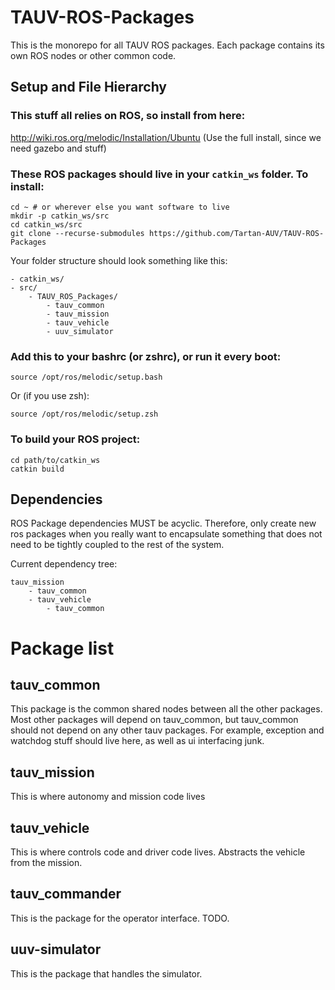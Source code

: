 
# TAUV-ROS-Packages

This is the monorepo for all TAUV ROS packages. Each package contains its own ROS nodes or other common code.

## Setup and File Hierarchy
### This stuff all relies on ROS, so install from here:

http://wiki.ros.org/melodic/Installation/Ubuntu
(Use the full install, since we need gazebo and stuff)

### These ROS packages should live in your `catkin_ws` folder. To install:

    cd ~ # or wherever else you want software to live
    mkdir -p catkin_ws/src
    cd catkin_ws/src
    git clone --recurse-submodules https://github.com/Tartan-AUV/TAUV-ROS-Packages
    
Your folder structure should look something like this:

    - catkin_ws/
	- src/
		- TAUV_ROS_Packages/
			- tauv_common
			- tauv_mission
			- tauv_vehicle
			- uuv_simulator

### Add this to your bashrc (or zshrc), or run it every boot:

    source /opt/ros/melodic/setup.bash
Or (if you use zsh):

    source /opt/ros/melodic/setup.zsh

### To build your ROS project:

    cd path/to/catkin_ws
    catkin build

## Dependencies

ROS Package dependencies MUST be acyclic. Therefore, only create new ros packages when you really want to encapsulate something that does not need to be tightly coupled to the rest of the system.

Current dependency tree:

    tauv_mission
	    - tauv_common
	    - tauv_vehicle
		    - tauv_common
# Package list
## tauv_common
This package is the common shared nodes between all the other packages. Most other packages will depend on tauv_common, but tauv_common should not depend on any other tauv packages.
For example, exception and watchdog stuff should live here, as well as ui interfacing junk.
## tauv_mission
This is where autonomy and mission code lives

## tauv_vehicle
This is where controls code and driver code lives. Abstracts the vehicle from the mission.

## tauv_commander
This is the package for the operator interface. TODO.

## uuv-simulator
This is the package that handles the simulator.
